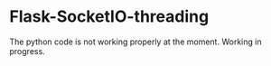 Flask-SocketIO-threading
========================
The python code is not working properly at the moment. Working in progress. 
